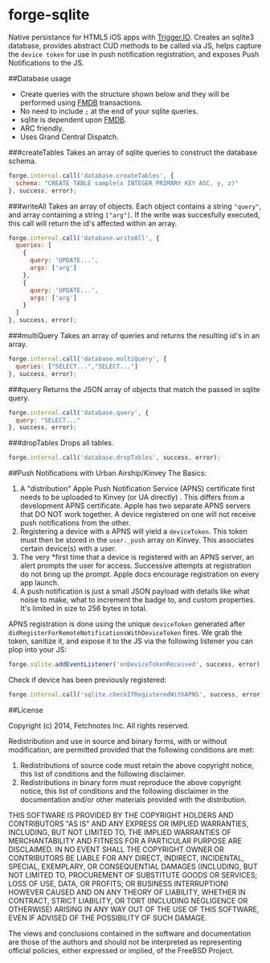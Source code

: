 forge-sqlite
=============
Native persistance for HTML5 iOS apps with [Trigger.IO](https://trigger.io/docs/current/api/native_plugins/index.html). Creates an sqlite3 database, provides abstract CUD methods to be called via JS, helps capture the `device token` for use in push notification registration, and exposes Push Notifications to the JS.

##Database usage
* Create queries with the structure shown below and they will be performed using [FMDB](https://github.com/ccgus/fmdb) transactions.
* No need to include `;` at the end of your sqlite queries.
* sqlite is dependent upon [FMDB](https://github.com/ccgus/fmdb).
* ARC friendly.
* Uses Grand Central Dispatch.

###createTables
Takes an array of sqlite queries to construct the database schema.
```js
forge.internal.call('database.createTables', {
  schema: "CREATE TABLE sample(x INTEGER PRIMARY KEY ASC, y, z)"
}, success, error);
```

###writeAll
Takes an array of objects. Each object contains a string `"query"`, and array containing a string `["arg"]`. If the write was succesfully executed, this call will return the id's affected within an array.
```js
forge.internal.call('database.writeAll', {
  queries: [
    {
      query: 'UPDATE...',
      args: ['arg']
    },
    {
      query: 'UPDATE...',
      args: ['arg']
    }
  ]
}, success, error);
```

###multiQuery
Takes an array of queries and returns the resulting id's in an array.
```js
forge.internal.call('database.multiQuery', {
  queries: ["SELECT...","SELECT..."]
}, success, error);
```

###query
Returns the JSON array of objects that match the passed in sqlite query.
```js
forge.internal.call('database.query', {
  query: "SELECT..."
}, success, error);
```

###dropTables
Drops all tables.
```js
forge.internal.call('database.dropTables', success, error);
```

##Push Notifications with Urban Airship/Kinvey
The Basics:
1. A "distribution" Apple Push Notification Service (APNS) certificate first needs to be uploaded to Kinvey (or UA directly) . This differs from a development APNS certificate. Apple has two separate APNS servers that DO NOT work together. A device registered on one will not receive push notifications from the other. 
2. Registering a device with a APNS will yield a `deviceToken`. This token must then be stored in the `user._push` array on Kinvey. This associates certain device(s) with a user.
3. The very *first time that a device is registered with an APNS server, an alert prompts the user for access. Successive attempts at registration do not bring up the prompt. Apple docs encourage registration on every app launch.
4. A push notification is just a small JSON payload with details like what noise to make, what to increment the badge to, and custom properties. It's limited in size to 256 bytes in total.

APNS registration is done using the unique `deviceToken` generated after `didRegisterForRemoteNotificationsWithDeviceToken` fires. We grab the token, sanitize it, and expose it to the JS via the following listener you can plop into your JS:
```js
forge.sqlite.addEventListener('onDeviceTokenReceived', success, error);
```

Check if device has been previously registered:
```js
forge.internal.call('sqlite.checkIfRegisteredWithAPNS', success, error);
```

##License

Copyright (c) 2014, Fetchnotes Inc.
All rights reserved.

Redistribution and use in source and binary forms, with or without
modification, are permitted provided that the following conditions are met: 

1. Redistributions of source code must retain the above copyright notice, this
   list of conditions and the following disclaimer. 
2. Redistributions in binary form must reproduce the above copyright notice,
   this list of conditions and the following disclaimer in the documentation
   and/or other materials provided with the distribution. 

THIS SOFTWARE IS PROVIDED BY THE COPYRIGHT HOLDERS AND CONTRIBUTORS "AS IS" AND
ANY EXPRESS OR IMPLIED WARRANTIES, INCLUDING, BUT NOT LIMITED TO, THE IMPLIED
WARRANTIES OF MERCHANTABILITY AND FITNESS FOR A PARTICULAR PURPOSE ARE
DISCLAIMED. IN NO EVENT SHALL THE COPYRIGHT OWNER OR CONTRIBUTORS BE LIABLE FOR
ANY DIRECT, INDIRECT, INCIDENTAL, SPECIAL, EXEMPLARY, OR CONSEQUENTIAL DAMAGES
(INCLUDING, BUT NOT LIMITED TO, PROCUREMENT OF SUBSTITUTE GOODS OR SERVICES;
LOSS OF USE, DATA, OR PROFITS; OR BUSINESS INTERRUPTION) HOWEVER CAUSED AND
ON ANY THEORY OF LIABILITY, WHETHER IN CONTRACT, STRICT LIABILITY, OR TORT
(INCLUDING NEGLIGENCE OR OTHERWISE) ARISING IN ANY WAY OUT OF THE USE OF THIS
SOFTWARE, EVEN IF ADVISED OF THE POSSIBILITY OF SUCH DAMAGE.

The views and conclusions contained in the software and documentation are those
of the authors and should not be interpreted as representing official policies, 
either expressed or implied, of the FreeBSD Project.
